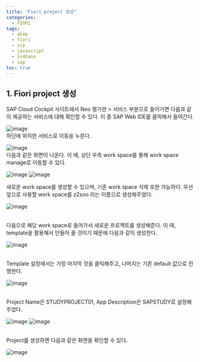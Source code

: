 ```yaml
---
title: "Fiori project 생성"
categories: 
  - FIORI
tags:
  - abap
  - fiori
  - scp
  - javascript
  - sn4hana
  - sap
toc: true
---
```


## 1. Fiori project 생성

SAP Cloud Cockpit 사이트에서 Neo 평가판 > 서비스 부분으로 들어가면 다음과 같이 제공하는 서비스에 대해 확인할 수 있다. 이 중 SAP Web IDE를 클릭해서 들어간다. 

![image](https://user-images.githubusercontent.com/58674365/95152377-e19d4980-07c7-11eb-9d3d-3e4da0202d36.png)<br>하단에 위치한 서비스로 이동을 누른다.

![image](https://user-images.githubusercontent.com/58674365/95152383-e82bc100-07c7-11eb-816e-fff60008c70f.png)<br>다음과 같은 화면이 나온다. 이 때, 상단 우측 work space를 통해 work space manage로 이동할 수 있다. 

![image](https://user-images.githubusercontent.com/58674365/95152392-ed890b80-07c7-11eb-8982-4fda44a44b46.png)
![image](https://user-images.githubusercontent.com/58674365/95152401-f4b01980-07c7-11eb-9b62-b75bd232b38d.png)<br>

새로운 work space를 생성할 수 있으며, 기존 work space 삭제 또한 가능하다. 
우선 앞으로 사용할 work space를 z2soo 라는 이름으로 생성해주었다. 

![image](https://user-images.githubusercontent.com/58674365/95154226-55415580-07cc-11eb-8d12-104a0b894c84.png)

<br>다음으로 해당 work space로 들어가서 새로운 프로젝트를 생성해준다. 
이 때, template을 활용해서 만들어 줄 것이기 때문에 다음과 같이 생성한다.

![image](https://user-images.githubusercontent.com/58674365/95154394-b1a47500-07cc-11eb-902b-041e5d13dbb7.png)

<Br>Template 설정에서는 가장 마지막 것을 클릭해주고, 나머지는 기존 default 값으로 진행한다. 

![image](https://user-images.githubusercontent.com/58674365/95154466-d862ab80-07cc-11eb-8e0f-fc153703fc9d.png)

<Br>Project Name은  STUDYPROJECT01, App Description은 SAPSTUDY로 설정해주었다. 

![image](https://user-images.githubusercontent.com/58674365/95154505-edd7d580-07cc-11eb-97dc-d1511d982376.png)
![image](https://user-images.githubusercontent.com/58674365/95154513-f3cdb680-07cc-11eb-89eb-657e330bc79b.png)

<br>Project를 생성하면 다음과 같은 화면을 확인할 수 있다. 

![image](https://user-images.githubusercontent.com/58674365/95156785-55445400-07d2-11eb-80fa-b112aeafed29.png)

